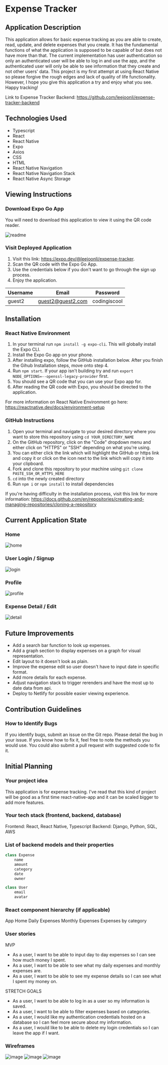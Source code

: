 # Expense Tracker

## Application Description

This application allows for basic expense tracking as you are able to create, read, update, and delete expenses that you create.  It has the fundamental functions of what the application is supposed to be capable of but does not have more than that.  The current implementation has user authentication so only an authenticated user will be able to log in and use the app, and the authenticated user will only be able to see information that they create and not other users' data.  This project is my first attempt at using React Native so please forgive the rough edges and lack of quality of life functionality.  However, I hope you give this application a try and enjoy what you see.  Happy tracking!

Link to Expense Tracker Backend:
https://github.com/leejoonli/expense-tracker-backend

## Technologies Used
- Typescript
- React
- React Native
- Expo
- Axios
- CSS
- HTML
- React Native Navigation
- React Native Navigation Stack
- React Native Async Storage

## Viewing Instructions

### Download Expo Go App

You will need to download this application to view it using the QR code reader.

![readme](https://media.git.generalassemb.ly/user/40293/files/f104e780-8ff6-11ec-9b8c-6496562819ba)

### Visit Deployed Application

1. Visit this link: https://expo.dev/@leejoonli/expense-tracker.
2. Scan the QR code with the Expo Go App.
3. Use the credentials below if you don't want to go through the sign up process.
4. Enjoy the application.

| Username | Email | Password |
|----------|-------|----------|
| guest2 | guest2@guest2.com | codingiscool|

## Installation

### React Native Environment
1. In your terminal run `npm install -g expo-cli`.  This will globally install the Expo CLI.
2. Install the Expo Go app on your phone.
3. After installing expo, follow the GitHub installation below.  After you finish the Gihub Installation steps, move onto step 4.
4. Run `npm start`. If your app isn't building try and run `export NODE_OPTIONS=--openssl-legacy-provider` first.
5. You should see a QR code that you can use your Expo app for.
6. After reading the QR code with Expo, you should be directed to the application.

For more information on React Native Environment go here:
https://reactnative.dev/docs/environment-setup

### GitHub Instructions
1. Open your terminal and navigate to your desired directory where you want to store this repository using `cd YOUR_DIRECTORY_NAME`
2. On the GitHub repository, click on the "Code" dropdown menu and either click on "HTTPS" or "SSH" depending on what you're using.
3. You can either click the link which will highlight the GitHub or https link and copy it or click on the icon next to the link which will copy it into your clipboard.
4. Fork and clone this repository to your machine using `git clone PASTE_SSH_OR_HTTPS_HERE`
5. `cd` into the newly created directory
6. Run `npm i` or `npm install` to install dependencies

If you're having difficulty in the installation process, visit this link for more information:
https://docs.github.com/en/repositories/creating-and-managing-repositories/cloning-a-repository

## Current Application State

### Home
![home](https://media.git.generalassemb.ly/user/40293/files/c22f4700-8fdf-11ec-9e94-f8d0eb520c3a)

### User Login / Signup
![login](https://media.git.generalassemb.ly/user/40293/files/3c5fcb80-8fe0-11ec-86ce-083a3a63b852)

### Profile
![profile](https://media.git.generalassemb.ly/user/40293/files/95c7fa80-8fe0-11ec-971c-20e4b9d5d87f)

### Expense Detail / Edit
![detail](https://media.git.generalassemb.ly/user/40293/files/37e7e280-8fe1-11ec-9f68-c74b3ecc0b47)

## Future Improvements
- Add a search bar function to look up expenses.
- Add a graph section to display expenses on a graph for visual representation.
- Edit layout to it doesn't look as plain.
- Improve the expense edit so user doesn't have to input date in specific format.
- Add more details for each expense.
- Adjust navigation stack to trigger rerenders and have the most up to date data from api.
- Deploy to Netlify for possible easier viewing experience.

## Contribution Guidelines

### How to Identify Bugs
If you identify bugs, submit an issue on the Git repo. Please detail the bug in your issue. If you know how to fix it, feel free to note the methods you would use. You could also submit a pull request with suggested code to fix it.

## Initial Planning

### Your project idea 
This application is for expense tracking.  I've read that this kind of project will be good as a first time react-native-app and it can be scaled bigger to add more features.

### Your tech stack (frontend, backend, database)
Frontend: React, React Native, Typescript
Backend: Django, Python, SQL, AWS

### List of backend models and their properties
```js
class Expense
    name
    amount
    category
    date
    owner

class User
    email
    avatar
```

### React component hierarchy (if applicable)
App
    Home
        Daily Expenses
        Monthly Expenses
        Expenses by category

### User stories
MVP
- As a user, I want to be able to input day to day expenses so I can see how much money I spent.
- As a user, I want to be able to see what my daily expenses and monthly expenses are.
- As a user, I want to be able to see my expense details so I can see what I spent my money on.

STRETCH GOALS
- As a user, I want to be able to log in as a user so my information is saved.
- As a user, I want to be able to filter expenses based on categories.
- As a user, I would like my authentication credentials hosted on a database so I can feel more secure about my information.
- As a user, I would like to be able to delete my login credentials so I can leave the app if I want.

### Wireframes
![image](https://media.git.generalassemb.ly/user/40293/files/d3e88a00-8ac7-11ec-9399-19f9fc331858)
![image](https://media.git.generalassemb.ly/user/40293/files/de0a8880-8ac7-11ec-91b3-e7ed7ae1c096)
![image](https://media.git.generalassemb.ly/user/40293/files/e2cf3c80-8ac7-11ec-90ad-433977492384)